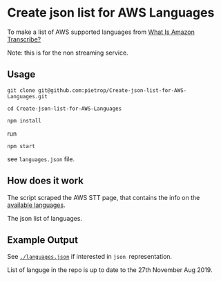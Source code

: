 # Create json list for AWS Languages

To make a list of AWS supported languages from [What Is Amazon Transcribe?](https://docs.aws.amazon.com/transcribe/latest/dg/what-is-transcribe.html)

Note: this is for the non streaming service.

## Usage
```
git clone git@github.com:pietrop/Create-json-list-for-AWS-Languages.git
```

```
cd Create-json-list-for-AWS-Languages
```

```
npm install
```

run 

```
npm start
```

see `languages.json` file.

## How does it work

The script scraped the AWS STT page, that contains the info on the [available languages](https://docs.aws.amazon.com/transcribe/latest/dg/what-is-transcribe.html).

<!-- Using [`table-scraper`](https://www.npmjs.com/package/table-scraper) which finds the table in the page and converts it to a json.  -->

The json list of languages.

## Example Output 

See [`./languages.json`](./languages.json) if interested in `json `representation.

List of languge in the repo is up to date to the 27th November Aug 2019.
